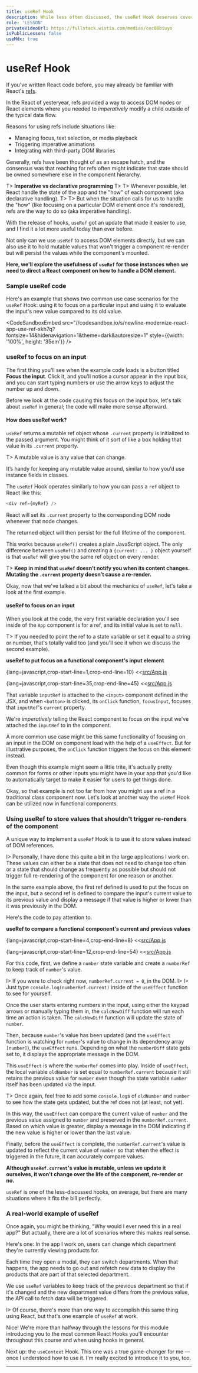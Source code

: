 ```yaml
---
title: useRef Hook
description: While less often discussed, the useRef Hook deserves covering because a time will come when it's the right solution to reach for; here, we'll talk about how useRef's "mutable" value property can be useful.
role: 'LESSON'
privateVideoUrl: https://fullstack.wistia.com/medias/cec08biuyo
isPublicLesson: false
useMdx: true
---
```


# useRef Hook

If you've written React code before, you may already be familiar with React's [refs](https://reactjs.org/docs/refs-and-the-dom.html).

In the React of yesteryear, refs provided a way to access DOM nodes or React elements where you needed to _imperatively_ modify a child outside of the typical data flow.

Reasons for using refs include situations like:

- Managing focus, text selection, or media playback
- Triggering imperative animations
- Integrating with third-party DOM libraries

Generally, refs have been thought of as an escape hatch, and the consensus was that reaching for refs often might indicate that state should be owned somewhere else in the component hierarchy.

T> **Imperative vs declarative programming**
T>
T> Whenever possible, let React handle the state of the app and the "how" of each component (aka declarative handling).
T>
T> But when the situation calls for us to handle the "how" (like focusing on a particular DOM element once it's rendered), refs are the way to do so (aka imperative handling).

With the release of hooks, `useRef` got an update that made it easier to use, and I find it a lot more useful today than ever before.

Not only can we use `useRef` to access DOM elements directly, but we can also use it to hold mutable values that won't trigger a component re-render but will persist the values while the component's mounted.

**Here, we'll explore the usefulness of `useRef` for those instances when we need to direct a React component on how to handle a DOM element.**

### Sample useRef code

Here's an example that shows two common use case scenarios for the `useRef` Hook: using it to focus on a particular input and using it to evaluate the input's new value compared to its old value.

<CodeSandboxEmbed
src="//codesandbox.io/s/newline-modernize-react-app-use-ref-xkh7q?fontsize=14&hidenavigation=1&theme=dark&autoresize=1"
style={{width: '100%', height: '35em'}}
/>

### useRef to focus on an input

The first thing you'll see when the example code loads is a button titled **Focus the input**. Click it, and you'll notice a cursor appear in the input box, and you can start typing numbers or use the arrow keys to adjust the number up and down.

Before we look at the code causing this focus on the input box, let's talk about `useRef` in general; the code will make more sense afterward.

#### How does useRef work?

`useRef` returns a mutable ref object whose `.current` property is initialized to the passed argument. You might think of it sort of like a box holding that value in its `.current` property.

T> A mutable value is any value that can change.

It’s handy for keeping any mutable value around, similar to how you’d use instance fields in classes.

The `useRef` Hook operates similarly to how you can pass a `ref` object to React like this:

```javascript
<div ref={myRef} />
```

React will set its `.current` property to the corresponding DOM node whenever that node changes.

The returned object will then persist for the full lifetime of the component.

This works because `useRef()` creates a plain JavaScript object. The only difference between `useRef()` and creating a `{current: ... }` object yourself is that `useRef` will give you the same ref object on every render.

T> **Keep in mind that `useRef` doesn’t notify you when its content changes. Mutating the `.current` property doesn’t cause a re-render.**

Okay, now that we've talked a bit about the mechanics of `useRef`, let's take a look at the first example.

#### useRef to focus on an input

When you look at the code, the very first variable declaration you'll see inside of the `App` component is for a ref, and its initial value is set to `null`.

T> If you needed to point the ref to a state variable or set it equal to a string or number, that's totally valid too (and you'll see it when we discuss the second example).

**useRef to put focus on a functional component's input element**

{lang=javascript,crop-start-line=1,crop-end-line=10}
<<[src/App.js](./protected/source_code/newline-modernize-react-app-use-ref/src/App.js)

{lang=javascript,crop-start-line=35,crop-end-line=45}
<<[src/App.js](./protected/source_code/newline-modernize-react-app-use-ref/src/App.js)

That variable `inputRef` is attached to the `<input>` component defined in the JSX, and when `<button>` is clicked, its `onClick` function, `focusInput`, focuses that `inputRef`'s `current` property.

We're _imperatively_ telling the React component to focus on the input we've attached the `inputRef` to in the component.

A more common use case might be this same functionality of focusing on an input in the DOM on component load with the help of a `useEffect`. But for illustrative purposes, the `onClick` function triggers the focus on this element instead.

Even though this example might seem a little trite, it's actually pretty common for forms or other inputs you might have in your app that you'd like to automatically target to make it easier for users to get things done.

Okay, so that example is not too far from how you might use a ref in a traditional class component now. Let's look at another way the `useRef` Hook can be utilized now in functional components.

### Using useRef to store values that shouldn't trigger re-renders of the component

A unique way to implement a `useRef` Hook is to use it to store values instead of DOM references.

I> Personally, I have done this quite a bit in the large applications I work on. These values can either be a state that does not need to change too often or a state that should change as frequently as possible but should not trigger full re-rendering of the component for one reason or another.

In the same example above, the first ref defined is used to put the focus on the input, but a second ref is defined to compare the input's current value to its previous value and display a message if that value is higher or lower than it was previously in the DOM.

Here's the code to pay attention to.

**useRef to compare a functional component's current and previous values**

{lang=javascript,crop-start-line=4,crop-end-line=8}
<<[src/App.js](./protected/source_code/newline-modernize-react-app-use-ref/src/App.js)

{lang=javascript,crop-start-line=12,crop-end-line=54}
<<[src/App.js](./protected/source_code/newline-modernize-react-app-use-ref/src/App.js)

For this code, first, we define a `number` state variable and create a `numberRef` to keep track of `number`'s value.

I> If you were to check right now, `numberRef.current = 0`, in the DOM.
I>
I> Just type `console.log(numberRef.current)` inside of the `useEffect` function to see for yourself.

Once the user starts entering numbers in the input, using either the keypad arrows or manually typing them in, the `calcNewDiff` function will run each time an action is taken. The `calcNewDiff` function will update the state of `number`.

Then, because `number`'s value has been updated (and the `useEffect` function is watching for `number`'s value to change in its dependency array `[number]`), the `useEffect` runs. Depending on what the `numberDiff` state gets set to, it displays the appropriate message in the DOM.

This `useEffect` is where the `numberRef` comes into play. Inside of `useEffect`, the local variable `oldNumber` is set equal to `numberRef.current` because it still retains the previous value for `number` even though the state variable `number` itself has been updated via the input.

T> Once again, feel free to add some `console.log`s of `oldNumber` and `number` to see how the state gets updated, but the ref does not (at least, not yet).

In this way, the `useEffect` can compare the current value of `number` and the previous value assigned to `number` and preserved in the `numberRef.current`. Based on which value is greater, display a message in the DOM indicating if the new value is higher or lower than the last value.

Finally, before the `useEffect` is complete, the `numberRef.current`'s value is updated to reflect the current value of `number` so that when the effect is triggered in the future, it can accurately compare values.

**Although `useRef.current`'s value is mutable, unless we update it ourselves, it won't change over the life of the component, re-render or no.**

`useRef` is one of the less-discussed hooks, on average, but there are many situations where it fits the bill perfectly.

### A real-world example of useRef

Once again, you might be thinking, "Why would I ever need this in a real app?" But actually, there are a lot of scenarios where this makes real sense.

Here's one: In the app I work on, users can change which department they're currently viewing products for.

Each time they open a modal, they can switch departments. When that happens, the app needs to go out and refetch new data to display the products that are part of that selected department.

We use `useRef` variables to keep track of the previous department so that if it's changed and the new department value differs from the previous value, the API call to fetch data will be triggered.

I> Of course, there's more than one way to accomplish this same thing using React, but that's one example of `useRef` at work.

Nice! We're more than halfway through the lessons for this module introducing you to the most common React Hooks you'll encounter throughout this course and when using hooks in general.

Next up: the `useContext` Hook. This one was a true game-changer for me — once I understood how to use it. I'm really excited to introduce it to you, too.

---
